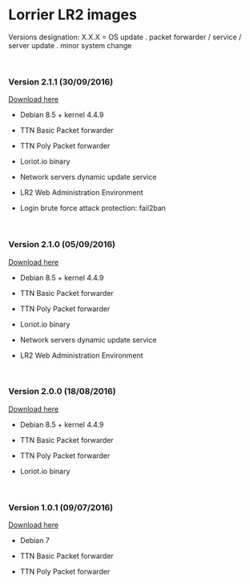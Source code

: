 Lorrier LR2 images
==================

Versions designation: X.X.X = OS update . packet forwarder / service / server
update . minor system change

 

### Version 2.1.1 (30/09/2016)

[Download here](https://drive.google.com/open?id=0B2d6XCsqk9PSdzZZSmxKeDZONXM)

-   Debian 8.5 + kernel 4.4.9

-   TTN Basic Packet forwarder

-   TTN Poly Packet forwarder

-   Loriot.io binary

-   Network servers dynamic update service

-   LR2 Web Administration Environment

-   Login brute force attack protection: fail2ban

 

### Version 2.1.0 (05/09/2016)

[Download here](https://drive.google.com/open?id=0B2d6XCsqk9PSX2lPRktTQS1LNHM)

-   Debian 8.5 + kernel 4.4.9

-   TTN Basic Packet forwarder

-   TTN Poly Packet forwarder

-   Loriot.io binary

-   Network servers dynamic update service

-   LR2 Web Administration Environment

 

### Version 2.0.0 (18/08/2016)

[Download here](https://drive.google.com/open?id=0B2d6XCsqk9PSS1lkNFVlOHhRbTg)

-   Debian 8.5 + kernel 4.4.9

-   TTN Basic Packet forwarder

-   TTN Poly Packet forwarder

-   Loriot.io binary

 

### Version 1.0.1 (09/07/2016)

[Download here](https://drive.google.com/open?id=0B2d6XCsqk9PSZU5LcFJnN1JTbWs)

-   Debian 7

-   TTN Basic Packet forwarder

-   TTN Poly Packet forwarder
